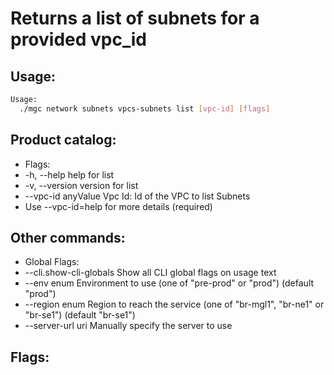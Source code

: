 # Returns a list of subnets for a provided vpc_id

## Usage:
```bash
Usage:
  ./mgc network subnets vpcs-subnets list [vpc-id] [flags]
```

## Product catalog:
- Flags:
- -h, --help              help for list
- -v, --version           version for list
- --vpc-id anyValue   Vpc Id: Id of the VPC to list Subnets
- Use --vpc-id=help for more details (required)

## Other commands:
- Global Flags:
- --cli.show-cli-globals   Show all CLI global flags on usage text
- --env enum               Environment to use (one of "pre-prod" or "prod") (default "prod")
- --region enum            Region to reach the service (one of "br-mgl1", "br-ne1" or "br-se1") (default "br-se1")
- --server-url uri         Manually specify the server to use

## Flags:
```bash

```

